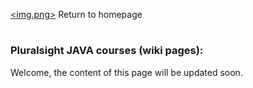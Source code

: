 [<img.png>](https://kamil-jankowski.github.io/) Return to homepage
#
### Pluralsight JAVA courses (wiki pages):

Welcome, the content of this page will be updated soon.
